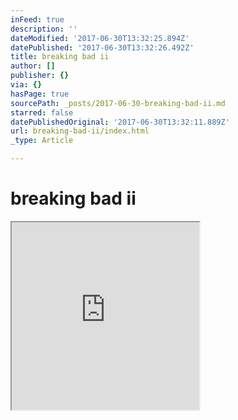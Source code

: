```yaml
---
inFeed: true
description: ''
dateModified: '2017-06-30T13:32:25.894Z'
datePublished: '2017-06-30T13:32:26.492Z'
title: breaking bad ii
author: []
publisher: {}
via: {}
hasPage: true
sourcePath: _posts/2017-06-30-breaking-bad-ii.md
starred: false
datePublishedOriginal: '2017-06-30T13:32:11.889Z'
url: breaking-bad-ii/index.html
_type: Article

---
```

# breaking bad ii

<iframe src="https://the-grid.github.io/ed-userhtml/?g=eJyzKU4uyiwoseMqycgs1ivJL9DLyU9OLMnMz1NQtLVVAIvCRdTUFDQw1aGp0rTmstGHmWqTlJ9SqZCUnpyfk19kq66cmmZuZpCibseVkZqTkw9UCJK3AwAXMC0D" height="300" style=""></iframe>